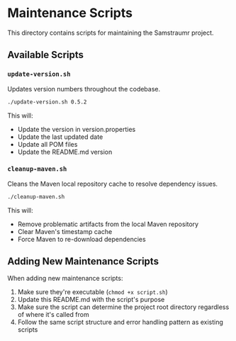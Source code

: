 # Maintenance Scripts

This directory contains scripts for maintaining the Samstraumr project.

## Available Scripts

### `update-version.sh`

Updates version numbers throughout the codebase.

```bash
./update-version.sh 0.5.2
```

This will:
- Update the version in version.properties
- Update the last updated date
- Update all POM files
- Update the README.md version

### `cleanup-maven.sh`

Cleans the Maven local repository cache to resolve dependency issues.

```bash
./cleanup-maven.sh
```

This will:
- Remove problematic artifacts from the local Maven repository
- Clear Maven's timestamp cache
- Force Maven to re-download dependencies

## Adding New Maintenance Scripts

When adding new maintenance scripts:

1. Make sure they're executable (`chmod +x script.sh`)
2. Update this README.md with the script's purpose
3. Make sure the script can determine the project root directory regardless of where it's called from
4. Follow the same script structure and error handling pattern as existing scripts
